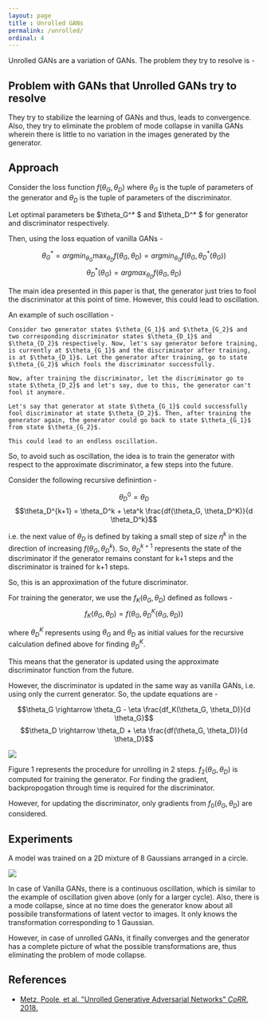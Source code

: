 ```yaml
---
layout: page
title : Unrolled GANs
permalink: /unrolled/
ordinal: 4
---
```


Unrolled GANs are a variation of GANs. The problem they try to resolve is -

## Problem with GANs that Unrolled GANs try to resolve

They try to stabilize the learning of GANs and thus, leads to convergence. Also, they try to eliminate the problem of mode collapse in vanilla GANs wherein there is little to no variation in the images generated by the generator.

## Approach

Consider the loss function $f(\theta_G, \theta_D)$ where $\theta_G$ is the tuple of parameters of the generator and $\theta_D$ is the tuple of parameters of the discriminator.

Let optimal parameters be $\theta_G^* $ and $\theta_D^* $ for generator and discriminator respectively.

Then, using the loss equation of vanilla GANs -

$$\theta_G^* = argmin_{\theta_G} \max_{\theta_D} f(\theta_G, \theta_D) = argmin_{\theta_G} f(\theta_G, \theta_D^* (\theta_G))$$
$$\theta_D^*(\theta_G) = argmax_{\theta_D} f(\theta_G, \theta_D)$$

The main idea presented in this paper is that, the generator just tries to fool the discriminator at this point of time. However, this could lead to oscillation.

An example of such oscillation -

    Consider two generator states $\theta_{G_1}$ and $\theta_{G_2}$ and two corresponding discriminator states $\theta_{D_1}$ and $\theta_{D_2}$ respectively. Now, let's say generator before training, is currently at $\theta_{G_1}$ and the discriminator after training, is at $\theta_{D_1}$. Let the generator after training, go to state $\theta_{G_2}$ which fools the discriminator successfully.

    Now, after training the discriminator, let the discriminator go to state $\theta_{D_2}$ and let's say, due to this, the generator can't fool it anymore.

    Let's say that generator at state $\theta_{G_1}$ could successfully fool discriminator at state $\theta_{D_2}$. Then, after training the generator again, the generator could go back to state $\theta_{G_1}$ from state $\theta_{G_2}$.

    This could lead to an endless oscillation.

So, to avoid such as oscillation, the idea is to train the generator with respect to the approximate discriminator, a few steps into the future.

Consider the following recursive definintion -

$$\theta_D^0 = \theta_D$$
$$\theta_D^{k+1} = \theta_D^k + \eta^k \frac{df(\theta_G, \theta_D^K)}{d \theta_D^k}$$

i.e. the next value of $\theta_D$ is defined by taking a small step of size $\eta^k$ in the direction of increasing $f(\theta_G, \theta_D^k)$. So, $\theta_D^{k+1}$ represents the state of the discriminator if the generator remains constant for k+1 steps and the discriminator is trained for k+1 steps.

So, this is an approximation of the future discriminator.

For training the generator, we use the $f_K(\theta_G, \theta_D)$ defined as follows -
$$f_K(\theta_G, \theta_D) = f(\theta_G, \theta_D^K(\theta_G, \theta_D))$$

where $\theta_D^K$ represents using $\theta_G$ and $\theta_D$ as initial values for the recursive calculation defined above for finding $\theta_D^K$.

This means that the generator is updated using the approximate discriminator function from the future.

However, the discriminator is updated in the same way as vanilla GANs, i.e. using only the current generator. So, the update equations are -

$$\theta_G \rightarrow \theta_G - \eta \frac{df_K(\theta_G, \theta_D)}{d \theta_G}$$
$$\theta_D \rightarrow \theta_D + \eta \frac{df(\theta_G, \theta_D)}{d \theta_D}$$

![]({{site.baseurl}}/images/unrolled_gans_proc.png)

Figure 1 represents the procedure for unrolling in 2 steps. $f_2(\theta_G, \theta_D)$ is computed for training the generator. For finding the gradient, backpropogation through time is required for the discriminator.

However, for updating the discriminator, only gradients from $f_0(\theta_G, \theta_D)$ are considered.

## Experiments

A model was trained on a 2D mixture of 8 Gaussians arranged in a circle.

![]({{site.baseurl}}/images/unrolled_gans_result.png)

In case of Vanilla GANs, there is a continuous oscillation, which is similar to the example of oscillation given above (only for a larger cycle). Also, there is a mode collapse, since at no time does the generator know about all possibile transformations of latent vector to images. It only knows the transformation corresponding to 1 Gaussian.

However, in case of unrolled GANs, it finally converges and the generator has a complete picture of what the possible transformations are, thus eliminating the problem of mode collapse.

## References

- [Metz, Poole, et al. "Unrolled Generative Adversarial Networks" *CoRR*. 2018.](https://arxiv.org/pdf/1611.02163.pdf)
